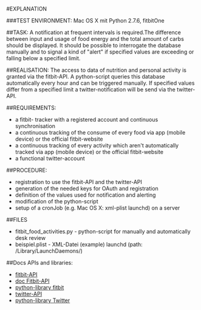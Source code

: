#EXPLANATION

###TEST ENVIRONMENT:
Mac OS X mit Python 2.7.6, fitbitOne

##TASK:
A notification at frequent intervals is required.The difference between input and usage of food energy and the total amount of carbs should be displayed. It should be possible to interrogate the database manually and to signal a kind of "alert" if specified values are exceeding or falling below a specified limit.

##REALISATION:
The access to data of nutrition and personal activity is granted via the fitbit-API. A python-script queries this database automatically every hour and can be triggered manually.
If specified values differ from a specified limit a twitter-notification will be send via the twitter-API.

##REQUIREMENTS:
* a fitbit- tracker with a registered account and continuous synchronisation
* a continuous tracking of the consume of every food via app (mobile device) or the official fitbit-website
* a continuous tracking of every activity which aren't automatically tracked via app (mobile device) or the official fitbit-website
* a functional twitter-account

##PROCEDURE:
* registration to use the fitbit-API and the twitter-API
* generation of the needed keys for OAuth and registration
* definition of the values used for notification and alerting
* modification of the python-script
* setup of a cronJob (e.g. Mac OS X: xml-plist launchd) on a server

##FILES
* fitbit_food_activities.py - python-script for manually and automatically desk review
* beispiel.plist - XML-Datei (example) launchd (path: /Library/LaunchDaemons/)

##Docs APIs and libraries:
* [fitbit-API](http://dev.fitbit.com)
* [doc Fitbit-API](https://wiki.fitbit.com/display/API/Fitbit+API)
* [python-library fitbit](https://pypi.python.org/pypi/fitbit/0.1.0)
* [twitter-API](https://dev.twitter.com)
* [python-library Twitter](https://pypi.python.org/pypi/twitter/1.15.0)



